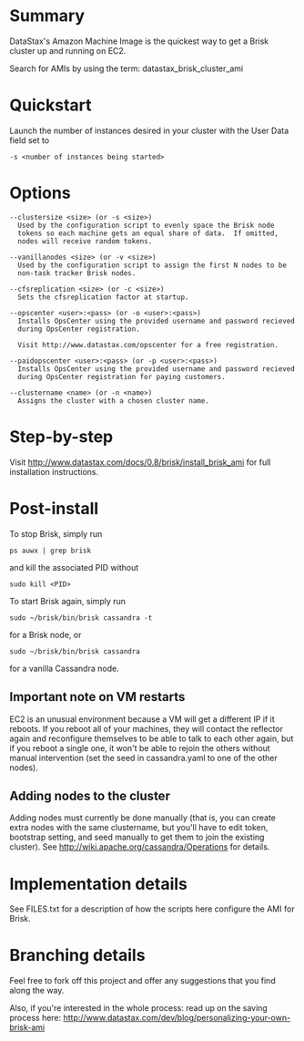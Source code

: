 Summary
=======
DataStax's Amazon Machine Image is the quickest way to get a Brisk
cluster up and running on EC2.

Search for AMIs by using the term: datastax_brisk_cluster_ami


Quickstart
==========

Launch the number of instances desired in your cluster with the User
Data field set to

    -s <number of instances being started>


Options
=======

    --clustersize <size> (or -s <size>)
      Used by the configuration script to evenly space the Brisk node
      tokens so each machine gets an equal share of data.  If omitted,
      nodes will receive random tokens.

    --vanillanodes <size> (or -v <size>)
      Used by the configuration script to assign the first N nodes to be
      non-task tracker Brisk nodes.

    --cfsreplication <size> (or -c <size>)
      Sets the cfsreplication factor at startup.

    --opscenter <user>:<pass> (or -o <user>:<pass>)
      Installs OpsCenter using the provided username and password recieved
      during OpsCenter registration.
      
      Visit http://www.datastax.com/opscenter for a free registration.

    --paidopscenter <user>:<pass> (or -p <user>:<pass>)
      Installs OpsCenter using the provided username and password recieved
      during OpsCenter registration for paying customers.

    --clustername <name> (or -n <name>)
      Assigns the cluster with a chosen cluster name.


Step-by-step
============

Visit http://www.datastax.com/docs/0.8/brisk/install_brisk_ami for
full installation instructions.


Post-install
============

To stop Brisk, simply run

    ps auwx | grep brisk

and kill the associated PID without

    sudo kill <PID>

To start Brisk again, simply run

    sudo ~/brisk/bin/brisk cassandra -t

for a Brisk node, or

    sudo ~/brisk/bin/brisk cassandra
    
for a vanilla Cassandra node.

Important note on VM restarts
-----------------------------

EC2 is an unusual environment because a VM will get a different IP if
it reboots.  If you reboot all of your machines, they will contact the
reflector again and reconfigure themselves to be able to talk to each
other again, but if you reboot a single one, it won't be able to rejoin
the others without manual intervention (set the seed in cassandra.yaml
to one of the other nodes).

Adding nodes to the cluster
---------------------------

Adding nodes must currently be done manually (that is, you can create
extra nodes with the same clustername, but you'll have to edit
token, bootstrap setting, and seed manually to get them to join
the existing cluster).  See http://wiki.apache.org/cassandra/Operations
for details.


Implementation details
======================

See FILES.txt for a description of how the scripts here configure the
AMI for Brisk.

Branching details
=================

Feel free to fork off this project and offer any suggestions that you
find along the way.

Also, if you're interested in the whole process: read up on the saving
process here:
http://www.datastax.com/dev/blog/personalizing-your-own-brisk-ami